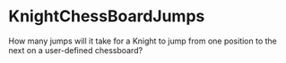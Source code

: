# KnightChessBoardJumps
How many jumps will it take for a Knight to jump from one position to the next on a user-defined chessboard?
